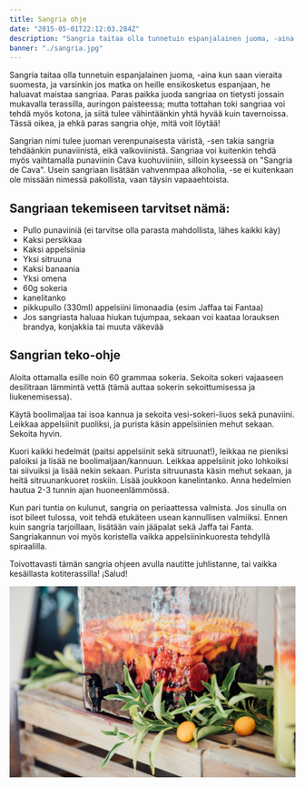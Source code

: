 ```yaml
---
title: Sangria ohje
date: "2015-05-01T22:12:03.284Z"
description: "Sangria taitaa olla tunnetuin espanjalainen juoma, -aina kun saan vieraita suomesta, ja varsinkin jos matka on heille ensikosketus espanjaan, he haluavat maistaa sangriaa. Paras paikka juoda sangriaa on tietysti jossain mukavalla terassilla, auringon paisteessa; mutta tottahan toki sangriaa voi tehdä myös kotona, ja siitä tulee vähintäänkin yhtä hyvää kuin tavernoissa. Tässä oikea, ja ehkä paras sangria ohje, mitä voit löytää!"
banner: "./sangria.jpg"
---
```


Sangria taitaa olla tunnetuin espanjalainen juoma, -aina kun saan vieraita suomesta, ja varsinkin jos matka on heille ensikosketus espanjaan, he haluavat maistaa sangriaa. Paras paikka juoda sangriaa on tietysti jossain mukavalla terassilla, auringon paisteessa; mutta tottahan toki sangriaa voi tehdä myös kotona, ja siitä tulee vähintäänkin yhtä hyvää kuin tavernoissa. Tässä oikea, ja ehkä paras sangria ohje, mitä voit löytää!

Sangrian nimi tulee juoman verenpunaisesta väristä, -sen takia sangria tehdäänkin punaviinistä, eikä valkoviinistä. Sangriaa voi kuitenkin tehdä myös vaihtamalla punaviinin Cava kuohuviiniin, silloin kyseessä on "Sangria de Cava".
Usein sangriaan lisätään vahvenmpaa alkoholia, -se ei kuitenkaan ole missään nimessä pakollista, vaan täysin vapaaehtoista.


## Sangriaan tekemiseen tarvitset nämä:

- Pullo punaviiniä (ei tarvitse olla parasta mahdollista, lähes kaikki käy)
- Kaksi persikkaa
- Kaksi appelsiinia
- Yksi sitruuna
- Kaksi banaania
- Yksi omena
- 60g sokeria
- kanelitanko
- pikkupullo (330ml) appelsiini limonaadia (esim Jaffaa tai Fantaa)
- Jos sangriasta haluaa hiukan tujumpaa, sekaan voi kaataa lorauksen brandya, konjakkia tai muuta väkevää

## Sangrian teko-ohje
Aloita ottamalla esille noin 60 grammaa sokeria. Sekoita sokeri vajaaseen desilitraan lämmintä vettä (tämä auttaa sokerin sekoittumisessa ja liukenemisessa).

Käytä boolimaljaa tai isoa kannua ja sekoita vesi-sokeri-liuos sekä punaviini. Leikkaa appelsiinit puoliksi, ja purista käsin appelsiinien mehut sekaan. Sekoita hyvin.

Kuori kaikki hedelmät (paitsi appelsiinit sekä sitruunat!), leikkaa ne pieniksi paloiksi ja lisää ne boolimaljaan/kannuun. Leikkaa appelsiinit joko lohkoiksi tai siivuiksi ja lisää nekin sekaan. Purista sitruunasta käsin mehut sekaan, ja heitä sitruunankuoret roskiin. Lisää joukkoon kanelintanko. Anna hedelmien hautua 2-3 tunnin ajan huoneenlämmössä.

Kun pari tuntia on kulunut, sangria on periaattessa valmista. Jos sinulla on isot bileet tulossa, voit tehdä etukäteen usean kannullisen valmiiksi. Ennen kuin sangria tarjoillaan, lisätään vain jääpalat sekä Jaffa tai Fanta. Sangriakannun voi myös koristella vaikka appelsiininkuoresta tehdyllä spiraalilla.

Toivottavasti tämän sangria ohjeen avulla nautitte juhlistanne, tai vaikka kesäillasta kotiterassilla! ¡Salud!


![Sangria](./sangria.jpg)
